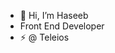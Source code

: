 - 👋 Hi, I’m Haseeb
-  Front End Developer
- ⚡ @ Teleios

<!---
haseebteleios/haseebteleios is a ✨ special ✨ repository because its `README.md` (this file) appears on your GitHub profile.
You can click the Preview link to take a look at your changes.
--->
